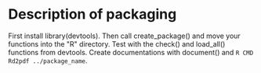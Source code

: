 # Description of packaging

First install library(devtools). Then call create_package() and move your functions into the "R" directory. Test with the check() and load_all() functions from devtools. Create documentations with document() and `R CMD Rd2pdf ../package_name`.
